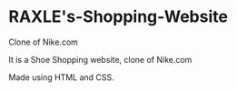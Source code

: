 # RAXLE's-Shopping-Website
Clone of Nike.com


It is a Shoe Shopping website, clone of Nike.com

Made using HTML and CSS.
